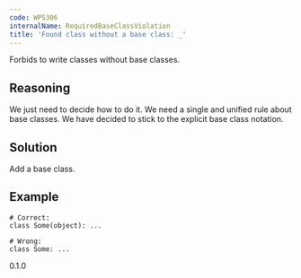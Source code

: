 ```yaml
---
code: WPS306
internalName: RequiredBaseClassViolation
title: 'Found class without a base class: _'
---
```


Forbids to write classes without base classes.

## Reasoning
We just need to decide how to do it. We need a single and unified
rule about base classes. We have decided to stick to the explicit
base class notation.

## Solution
Add a base class.

## Example

    # Correct:
    class Some(object): ...
    
    # Wrong:
    class Some: ...

<div class="versionadded">

0.1.0

</div>